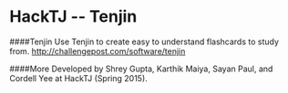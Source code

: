 HackTJ -- Tenjin
============
####Tenjin
Use Tenjin to create easy to understand flashcards to study from.
http://challengepost.com/software/tenjin

####More
Developed by Shrey Gupta, Karthik Maiya, Sayan Paul, and Cordell Yee at HackTJ (Spring 2015).
